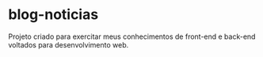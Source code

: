 # blog-noticias

Projeto criado para exercitar meus conhecimentos de front-end e back-end voltados para desenvolvimento web.
